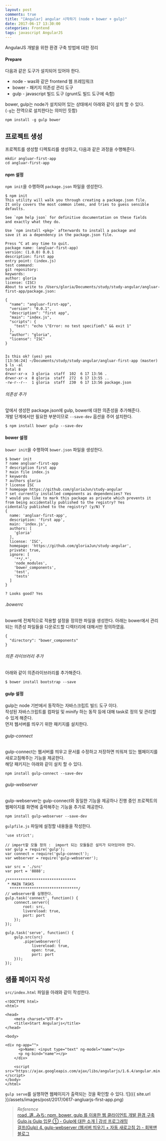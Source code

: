 ```yaml
---
layout: post
comments: true
title: "[Angular] angular 시작하기 (node + bower + gulp)"
date: 2017-06-17 13:30:00
categories: Frontend
tags: javascript AngularJS
---
```


AngularJS 개발을 위한 환경 구축 방법에 대한 정리

#### Prepare
다음과 같은 도구가 설치되어 있어야 한다.
* node - was와 같은 frontend 웹 프레임워크
* bower - 패키지 의존성 관리 도구 
* gulp - javascript 빌드 도구 (grunt도 빌드 도구에 속함)
   
bower, gulp는 node가 설치되어 있는 상태에서 아래와 같이 설치 할 수 있다.   
(`-g`는 전역으로 설치한다는 의미인 듯함)

```
npm install -g gulp bower
```

## 프로젝트 생성
프로젝트를 생성할 디렉토리를 생성하고, 다음과 같은 과정을 수행해준다.

```
mkdir angluar-first-app
cd angluar-first-app
```

#### npm 설정
`npm init`을 수행하여 `package.json` 파일을 생성한다.

```
$ npm init
This utility will walk you through creating a package.json file.
It only covers the most common items, and tries to guess sensible defaults.

See `npm help json` for definitive documentation on these fields
and exactly what they do.

Use `npm install <pkg>` afterwards to install a package and
save it as a dependency in the package.json file.

Press ^C at any time to quit.
package name: (angluar-first-app)
version: (1.0.0) 0.0.1
description: first app
entry point: (index.js) 
test command:
git repository:
keywords:
author: gloria
license: (ISC)
About to write to /Users/gloria/Documents/study/study-angular/angluar-first-app/package.json:

{
  "name": "angluar-first-app",
  "version": "0.0.1",
  "description": "first app",
  "main": "index.js",
  "scripts": {
    "test": "echo \"Error: no test specified\" && exit 1"
  },
  "author": "gloria",
  "license": "ISC"
}


Is this ok? (yes) yes
[13:56:24] ~/Documents/study/study-angular/angluar-first-app (master)
$ ls -al
total 8
drwxr-xr-x  3 gloria  staff  102  6 17 13:56 .
drwxr-xr-x  8 gloria  staff  272  6 17 13:55 ..
-rw-r--r--  1 gloria  staff  230  6 17 13:56 package.json
```

###### 의존성 추가
앞에서 생성한 package.json에 gulp, bower에 대한 의존성을 추가해준다.    
개발 단계에서만 필요한 부분이므로 `--save-dev` 옵션을 주어 설치한다.

```
$ npm install bower gulp --save-dev
```

#### bower 설정
`bower init`을 수행하여 `bower.json` 파일을 생성한다.

```
$ bower init
? name angluar-first-app
? description first app
? main file index.js
? keywords
? authors gloria
? license ISC
? homepage https://github.com/gloriaJun/study-angular
? set currently installed components as dependencies? Yes
? would you like to mark this package as private which prevents it from being accidentally published to the registry? Yes
cidentally published to the registry? (y/N) Y
{
  name: 'angluar-first-app',
  description: 'first app',
  main: 'index.js',
  authors: [
    'gloria'
  ],
  license: 'ISC',
  homepage: 'https://github.com/gloriaJun/study-angular',
  private: true,
  ignore: [
    '**/.*',
    'node_modules',
    'bower_components',
    'test',
    'tests'
  ]
}

? Looks good? Yes
```

###### .bowerrc 
bower에 전체적으로 적용할 설정을 정의한 파일을 생성한다. 아래는 bower에서 관리되는 의존성 파일들을 다운로드할 디렉터리에 대해서만 정의하였음.

```
{
  "directory": "bower_components"
}
```

###### 의존 라이브러리 추가
아래와 같이 의존라이브러리를 추가해준다.

```
$ bower install bootstrap --save
```

#### gulp 설정
gulp는 node 기반에서 동작하는 자바스크립트 빌드 도구 이다.   
작성된 자바스크립트를 컴파일 및 minify 하는 동작 등에 대해 task로 정의 및 관리할 수 있게 해준다.   
먼저 웹서버를 띄우기 위한 패키지를 설치한다.

###### gulp-connect
gulp-connect는 웹서버를 띄우고 문서를 수정하고 저장하면 띄워져 있는 웹페이지를 새로고침해주는 기능을 제공한다.   
해당 패키지는 아래와 같이 설치 할 수 있다.
```
npm install gulp-connect --save-dev
```

###### gulp-webserver
gulp-webserver는 gulp-connect와 동일한 기능을 제공하나 진행 중인 프로젝트의 웹페이지를 화면에 출력해주는 기능을 추가로 제공한다.
```
npm install gulp-webserver --save-dev
```

`gulpfile.js` 파일에 설정할 내용들을 작성한다.   

```
'use strict';

// import할 모듈 정의 :  import 되는 모듈들은 설치가 되어있어야 한다.
var gulp = require('gulp');
var connect = require('gulp-connect');
var webserver = require('gulp-webserver');

var src = './src'
var port = '8888';

/*******************************
 * MAIN TASKS
  *******************************/
// webserver를 실행한다.
gulp.task('connect', function() {
    connect.server({
        root: src,
        livereload: true,
        port: port
    });
});

gulp.task('serve', function() {
    gulp.src(src)
        .pipe(webserver({
            livereload: true,
            open: true,
            port: port
    }));
});
```

## 샘플 페이지 작성
`src/index.html` 파일을 아래와 같이 작성한다.

```
<!DOCTYPE html>
<html>

<head>
    <meta charset="UTF-8">
    <title>Start Angularjs</title>
</head>

<body>

<div ng-app="">
      <p>Name: <input type="text" ng-model="name"></p>
      <p ng-bind="name"></p>
    </div>

    <script src="https://ajax.googleapis.com/ajax/libs/angularjs/1.6.4/angular.min.js"></script>
</body>
</html>
```

`gulp serve`를 실행하면 웹페이지가 출력되는 것을 확인할 수 있다.
![]({{ site.url }}/assets/images/post/2017/0617-angluarjs-first-app.png)  

> *Reference*    
> [road..道..みち: npm, bower, gulp 를 이용한 웹 클라이언트 개발 환경 구축](https://roadmichi.blogspot.kr/2016/06/npm-bower-gulp.html)    
> [Gulp.js Gulp 입문 ① - Gulp에 대한 소개 | 감성 프로그래밍](http://programmingsummaries.tistory.com/356)   
> [걸프(Gulp) 4. gulp-webserver (웹서버 띄우기 + 자동 새로고침 2) - 회복맨 블로그](http://recoveryman.tistory.com/293)    

